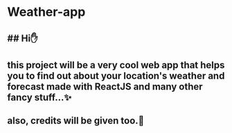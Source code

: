 ﻿# Weather-app

## ## Hi✋
## this project will be a very cool web app that helps you to find out about your location's weather and forecast made with ReactJS and many other fancy stuff...✨
## also, credits will be given too.🤖
